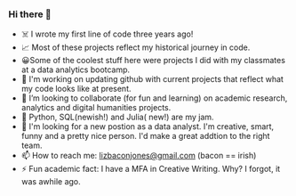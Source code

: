 ### Hi there 👋
- ☠️ I wrote my first line of code three years ago! 
-  :chart_with_upwards_trend: Most of these projects reflect my historical journey in code. 
-  :grinning:Some of the coolest stuff here were projects I did with my classmates at a data analytics bootcamp. 
-  :full_moon_with_face: I'm working on updating github with current projects that reflect what my code looks like at present. 
- 👯 I’m looking to collaborate (for fun and learning) on academic research, analytics and digital humanities projects. 
- :pizza: Python, SQL(newish!) and Julia( new!) are my jam.
- :rocket: I'm looking for a new postion as a data analyst. I'm creative, smart, funny and a pretty nice person. I'd make a great addtion to the right team.  
- 📫 How to reach me: lizbaconjones@gmail.com (bacon == irish)
- ⚡ Fun academic fact: I have a MFA in Creative Writing. Why? I forgot, it was awhile ago. 
